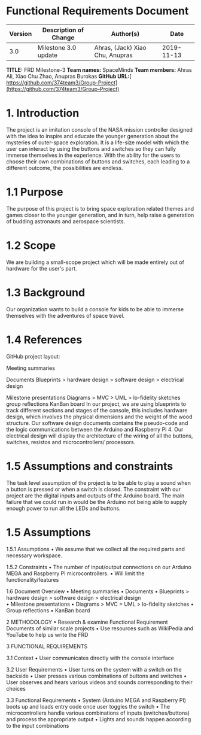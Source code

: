 # Functional Requirements Document

| Version | Description of Change |            Author(s)            |    Date    |
|---------|-----------------------|---------------------------------|------------|
|   3.0   | Milestone 3.0 update  | Ahras, (Jack) Xiao Chu, Anupras | 2019-11-13 |

**TITLE:** FRD Milestone-3
**Team names:** SpaceMinds
**Team members:** Ahras Ali, Xiao Chu Zhao, Anupras Burokas
**GitHub URL:**[ https://github.com/374team3/Group-Project](https://github.com/374team3/Group-Project)

# 1. Introduction 
The project is an imitation console of the NASA mission controller designed with the idea to inspire and educate the younger generation about the mysteries of outer-space exploration.  It is a life-size model with which the user can interact by using the buttons and switches so they can fully immerse themselves in the experience. With the ability for the users to choose their own combinations of buttons and switches, each leading to a different outcome, the possibilities are endless.
# 1.1 Purpose
The purpose of this project is to bring space exploration related themes and games closer to the younger generation, and in turn, help raise a generation of budding astronauts and aerospace scientists.

# 1.2 Scope
We are building a small-scope project which will be made entirely out of hardware for the user's part.

# 1.3 Background
Our organization wants to build a console for kids to be able to immerse themselves with the adventures of space travel.

# 1.4 References
GitHub project layout:

Meeting summaries 

Documents 
Blueprints > hardware design
				> software design
				> electrical design
				
Milestone presentations
Diagrams > MVC 
				> UML
				> lo-fidelity sketches
group reflections 
KanBan board
In our project, we are using blueprints to track different sections and stages of the console, this includes hardware design, which involves the physical dimensions and the weight of the wood structure. Our software design documents contains the pseudo-code and the logic communications between the Arduino and Raspberry Pi 4. Our electrical design will display the architecture of the wiring of all the buttons, switches, resistos and microcontrollers/ processors.

# 1.5 Assumptions and constraints

The task level assumption of the project is to be able to play a sound when a button is pressed or when a switch is closed. The constraint with our project are the digital inputs and outputs of the Arduino board. The main failure that we could run in would be the Arduino not being able to supply enough power to run all the LEDs and buttons. 

# 1.5 Assumptions
1.5.1 Assumptions 
• We assume that we collect all the required parts and necessary workspace.

1.5.2 Constraints 
• The number of input/output connections on our Arduino MEGA and Raspberry PI microcontrollers.
• Will limit the functionality/features

 1.6 Document Overview
• Meeting summaries 
• Documents 
• Blueprints > hardware design
				> software design
				> electrical design			
• Milestone presentations
• Diagrams > MVC 
				> UML
				> lo-fidelity sketches
• Group reflections 
• KanBan board

 2 METHODOLOGY
 • Research & examine Functional Requirement Documents of similar scale projects
 • Use resources such as WikiPedia and YouTube to help us write the FRD

3 FUNCTIONAL REQUIREMENTS 

3.1 Context
• User communicates directly with the console interface

 3.2 User Requirements
• User turns on the system with a switch on the backside
• User presses various combinations of buttons and switches
• User observes and hears various videos and sounds corresponding to their choices

 3.3 Functional Requirements
• System (Arduino MEGA and Raspberry PI) boots up and loads entry code once user toggles the switch 
• The microcontrollers handle various combinations of inputs (switches/buttons) and process the appropriate output
• Lights and sounds happen according to the input combinations

<!--stackedit_data:
eyJoaXN0b3J5IjpbLTE3MjgyNjc1NTQsLTExNTE3OTc1NTQsLT
ExODYzOTg3NjksMTczMTY4MDU0OSwtNzY5NDI2MTgwLC0yMDMx
MTYzODQ3XX0=
-->